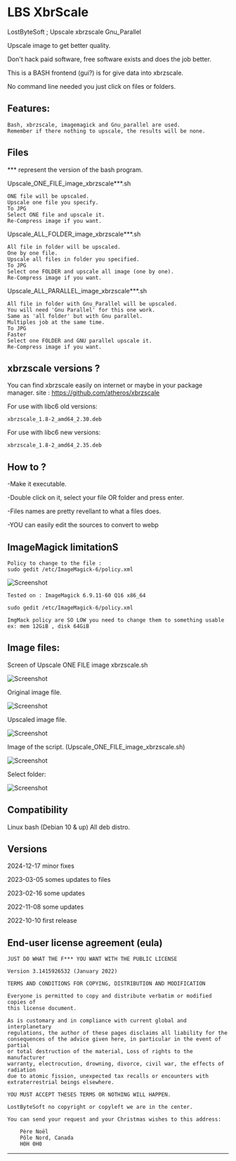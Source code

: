 
# LBS XbrScale

LostByteSoft ; Upscale xbrzscale Gnu_Parallel

Upscale image to get better quality.

Don't hack paid software, free software exists and does the job better.

This is a BASH frontend (gui?) is for give data into xbrzscale.

No command line needed you just click on files or folders.

Features:
--------------------------------------------------------------------

	Bash, xbrzscale, imagemagick and Gnu_parallel are used.
	Remember if there nothing to upscale, the results will be none.

Files
--------------------------------------------------------------------

*** represent the version of the bash program.

Upscale_ONE_FILE_image_xbrzscale***.sh

	ONE file will be upscaled.
	Upscale one file you specify.
	To JPG
	Select ONE file and upscale it.
	Re-Compress image if you want.

Upscale_ALL_FOLDER_image_xbrzscale***.sh

	All file in folder will be upscaled.
	One by one file.
	Upscale all files in folder you specified.
	To JPG
	Select one FOLDER and upscale all image (one by one).
	Re-Compress image if you want.

Upscale_ALL_PARALLEL_image_xbrzscale***.sh

	All file in folder with Gnu_Parallel will be upscaled.
	You will need 'Gnu Parallel' for this one work.
	Same as 'all folder' but with Gnu parallel.
	Multiples job at the same time.
	To JPG
	Faster
	Select one FOLDER and GNU parallel upscale it.
	Re-Compress image if you want.
	

xbrzscale versions ?
--------------------------------------------------------------------

You can find xbrzscale easily on internet or maybe in your package manager.
site : https://github.com/atheros/xbrzscale

For use with libc6 old versions:

	xbrzscale_1.8-2_amd64_2.30.deb

For use with libc6 new versions:

	xbrzscale_1.8-2_amd64_2.35.deb


How to ?
--------------------------------------------------------------------

-Make it executable.

-Double click on it, select your file OR folder and press enter.

-Files names are pretty revellant to what a files does.

-YOU can easily edit the sources to convert to webp


ImageMagick limitationS
--------------------------------------------------------------------
	Policy to change to the file :
	sudo gedit /etc/ImageMagick-6/policy.xml

![Screenshot](policy.jpg)

	Tested on : ImageMagick 6.9.11-60 Q16 x86_64
	
	sudo gedit /etc/ImageMagick-6/policy.xml
	
	ImgMack policy are SO LOW you need to change them to something usable
	ex: mem 12GiB , disk 64GiB
		
Image files:
--------------------------------------------------------------------

Screen of Upscale ONE FILE image xbrzscale.sh

![Screenshot](v5.jpg)

Original image file.

![Screenshot](sca_ori.jpg)

Upscaled image file.

![Screenshot](sca_up.jpg)

Image of the script. (Upscale_ONE_FILE_image_xbrzscale.sh)

![Screenshot](v6.jpg)

Select folder:

![Screenshot](v7.png)

Compatibility
--------------------------------------------------------------------
Linux bash (Debian 10 & up)
All deb distro.

Versions
--------------------------------------------------------------------
2024-12-17 minor fixes

2023-03-05 somes updates to files

2023-02-16 some updates

2022-11-08 some updates

2022-10-10 first release


End-user license agreement (eula)
--------------------------------------------------------------------

 	JUST DO WHAT THE F*** YOU WANT WITH THE PUBLIC LICENSE
 	
 	Version 3.1415926532 (January 2022)
 	
 	TERMS AND CONDITIONS FOR COPYING, DISTRIBUTION AND MODIFICATION
    	
	Everyone is permitted to copy and distribute verbatim or modified copies of
 	this license document.
 	
 	As is customary and in compliance with current global and interplanetary
 	regulations, the author of these pages disclaims all liability for the
 	consequences of the advice given here, in particular in the event of partial
 	or total destruction of the material, Loss of rights to the manufacturer
 	warranty, electrocution, drowning, divorce, civil war, the effects of radiation
 	due to atomic fission, unexpected tax recalls or encounters with
 	extraterrestrial beings elsewhere.
 	
 	YOU MUST ACCEPT THESES TERMS OR NOTHING WILL HAPPEN.
 	
 	LostByteSoft no copyright or copyleft we are in the center.
 	
 	You can send your request and your Christmas wishes to this address:
 	
 		Père Noël
 		Pôle Nord, Canada
 		H0H 0H0

--------------------------------------------------------------------
